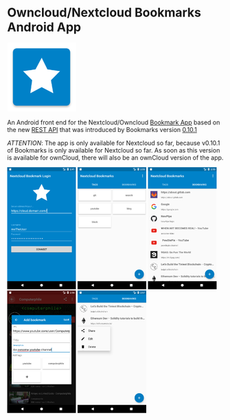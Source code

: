 Owncloud/Nextcloud Bookmarks Android App
========================================

[<img src="assets/nx/icon.png" width=160px>](/)

An Android front end for the Nextcloud/Owncloud [Bookmark App](https://github.com/nextcloud/bookmarks/) 
based on the new [REST API](https://github.com/nextcloud/bookmarks/#rest-api) that was introduced
by Bookmarks version [0.10.1](https://github.com/nextcloud/bookmarks/releases/tag/v0.10.1)

*ATTENTION*: The app is only available for Nextcloud so far, because v0.10.1 of Bookmarks is only available
for Nextcloud so far. As soon as this version is available for ownCloud, there will also be an ownCloud version
of the app.

[<img src="assets/nx/screenshots/shot1.png" width="160px>">](assets/nx/screenshots/shot1.png)
[<img src="assets/nx/screenshots/shot2.png" width="160px>">](assets/nx/screenshots/shot2.png)
[<img src="assets/nx/screenshots/shot3.png" width="160px>">](assets/nx/screenshots/shot3.png)
[<img src="assets/nx/screenshots/shot4.png" width="160px>">](assets/nx/screenshots/shot4.png)
[<img src="assets/nx/screenshots/shot5.png" width="160px>">](assets/nx/screenshots/shot5.png)

